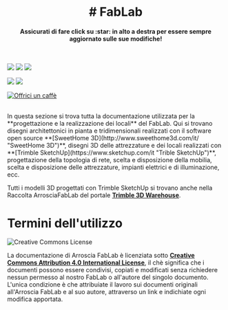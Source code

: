<H1 ALIGN="center">
# FabLab
</H1>

<H4 ALIGN="center">Assicurati di fare click su :star: in alto a destra per essere sempre aggiornato sulle sue modifiche!</H4>
<BR>
  
![](https://img.shields.io/github/stars/ArrosciaFabLab/FabLab.svg?style=flat)
![](https://img.shields.io/github/watchers/ArrosciaFabLab/FabLab.svg?style=flat)
![](https://img.shields.io/github/forks/ArrosciaFabLab/FabLab.svg?style=flat)

![](https://img.shields.io/github/commits-since/ArrosciaFabLab/FabLab/1.0.0.svg?style=flat)
![](https://img.shields.io/github/last-commit/ArrosciaFabLab/FabLab.svg?style=flat)

<a href="https://www.buymeacoffee.com/Morriz" target="_blank"><img src="https://www.buymeacoffee.com/assets/img/custom_images/orange_img.png" alt="Offrici un caffè" style="height: auto !important;width: auto !important;" ></a>

<BR>
In questa sezione si trova tutta la documentazione utilizzata per la **progettazione e la realizzazione dei locali** del FabLab. Qui si trovano disegni architettonici in pianta e tridimensionali realizzati con il software open source **[SweetHome 3D](http://www.sweethome3d.com/it/ "SweetHome 3D")**, disegni 3D delle attrezzature e dei locali realizzati con **[Trimble SketchUp](https://www.sketchup.com/it "Trible SketchUp")**, progettazione della topologia di rete, scelta e disposizione della mobilia, scelta e disposizione delle attrezzature, impianti elettrici e di illuminazione, ecc.

Tutti i modelli 3D progettati con Trimble SketchUp si trovano anche nella Raccolta ArrosciaFabLab del portale **[Trimble 3D Warehouse](https://3dwarehouse.sketchup.com/collection/d2b85364-d8c8-4320-ba27-e4b2cbbf4f69/Arroscia-FabLab "Raccolta Arroscia FabLab su 3D Warehouse")**.


# Termini dell'utilizzo

![Creative Commons License](https://i.creativecommons.org/l/by/4.0/88x31.png)

La documentazione di Arroscia FabLab è licenziata sotto **[Creative Commons Attribution 4.0 International License](https://creativecommons.org/licenses/by/4.0/ "Creative Commons License")**, il chè significa che i documenti possono essere condivisi, copiati e modificati senza richiedere nessun permesso al nostro FabLab o all'autore del singolo documento. L'unica condizione è che attribuiate il lavoro sui documenti originali all'Arroscia FabLab e al suo autore, attraverso un link e indichiate ogni modifica apportata.

